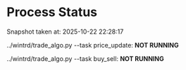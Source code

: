 # Process Status

Snapshot taken at: 2025-10-22 22:28:17

../wintrd/trade_algo.py --task price_update: **NOT RUNNING**

../wintrd/trade_algo.py --task buy_sell: **NOT RUNNING**

